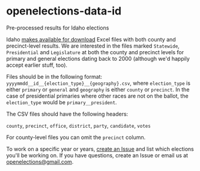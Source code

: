 # openelections-data-id
Pre-processed results for Idaho elections

Idaho [makes available for download](http://www.sos.idaho.gov/ELECT/results/index.html) Excel files with both county and precinct-level results. We are interested in the files marked `Statewide`, `Presidential` and `Legislature` at both the county and precinct levels for primary and general elections dating back to 2000 (although we'd happily accept earlier stuff, too).

Files should be in the following format: `yyyymmdd__id__{election_type}__{geography}.csv`, where `election_type` is either `primary` or `general` and `geography` is either `county` or `precinct`. In the case of presidential primaries where other races are not on the ballot, the `election_type` would be `primary__president`.

The CSV files should have the following headers:

`county`, `precinct`, `office`, `district`, `party`, `candidate`, `votes`

For county-level files you can omit the `precinct` column.

To work on a specific year or years, [create an Issue](https://github.com/openelections/openelections-data-id/issues) and list which elections you'll be working on. If you have questions, create an Issue or email us at openelections@gmail.com.
